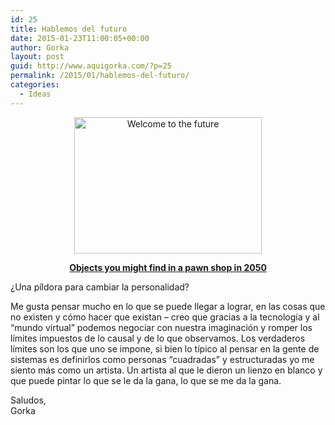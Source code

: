 ```yaml
---
id: 25
title: Hablemos del futuro
date: 2015-01-23T11:00:05+00:00
author: Gorka
layout: post
guid: http://www.aquigorka.com/?p=25
permalink: /2015/01/hablemos-del-futuro/
categories:
  - Ideas
---
```

<p style="text-align: center;">
  <a href="http://www.aquigorka.com/wp-content/uploads/2015/01/Welcome-to-the-future.jpg"><img class="aligncenter size-medium wp-image-29" src="http://www.aquigorka.com/wp-content/uploads/2015/01/Welcome-to-the-future-300x218.jpg" alt="Welcome to the future" width="300" height="218" srcset="http://www.aquigorka.com/wp-content/uploads/2015/01/Welcome-to-the-future-300x218.jpg 300w, http://www.aquigorka.com/wp-content/uploads/2015/01/Welcome-to-the-future-1024x744.jpg 1024w, http://www.aquigorka.com/wp-content/uploads/2015/01/Welcome-to-the-future.jpg 1480w" sizes="(max-width: 300px) 100vw, 300px" /></a>
</p>

<p style="text-align: center;">
  <strong><a title="Objects from the future" href="http://ideas.ted.com/2015/01/21/16-objects-you-might-find-in-a-pawn-shop-in-2050/" target="_blank">Objects you might find in a pawn shop in 2050</a></strong>
</p>

<p style="text-align: left;">
  ¿Una píldora para cambiar la personalidad?
</p>

<p style="text-align: left;">
  Me gusta pensar mucho en lo que se puede llegar a lograr, en las cosas que no existen y cómo hacer que existan &#8211; creo que gracias a la tecnología y al &#8220;mundo virtual&#8221; podemos negociar con nuestra imaginación y romper los límites impuestos de lo causal y de lo que observamos. Los verdaderos límites son los que uno se impone, si bien lo típico al pensar en la gente de sistemas es definirlos como personas &#8220;cuadradas&#8221; y estructuradas yo me siento más como un artista. Un artista al que le dieron un lienzo en blanco y que puede pintar lo que se le da la gana, lo que se me da la gana.
</p>

<p style="text-align: left;">
  Saludos,<br /> Gorka
</p>